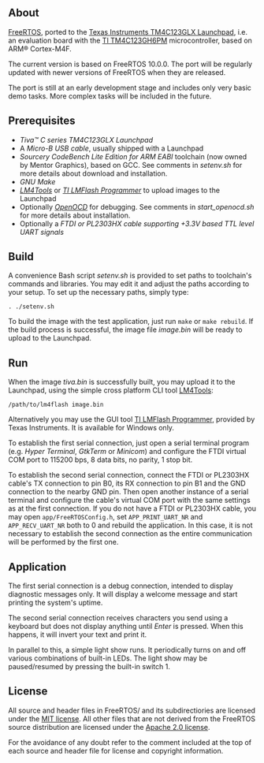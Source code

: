 ## About
[FreeRTOS](http://www.freertos.org/), ported to the
[Texas Instruments TM4C123GLX Launchpad](http://www.ti.com/tool/ek-tm4c123gxl), 
i.e. an evaluation board with the 
[TI TM4C123GH6PM](http://www.ti.com/lit/ds/symlink/tm4c123gh6pm.pdf)
microcontroller, based on ARM&#xae; Cortex-M4F.

The current version is based on FreeRTOS 10.0.0. The port will be regularly
updated with newer versions of FreeRTOS when they are released.

The port is still at an early development stage and includes only very basic
demo tasks. More complex tasks will be included in the future.


## Prerequisites
* _Tiva&#x2122; C series TM4C123GLX Launchpad_
* A _Micro-B USB cable_, usually shipped with a Launchpad
* _Sourcery CodeBench Lite Edition for ARM EABI_ toolchain (now owned by Mentor Graphics),
based on GCC. See comments in _setenv.sh_ for more details about download and installation.
* _GNU Make_
* _[LM4Tools](https://github.com/utzig/lm4tools)_ or 
_[TI LMFlash Programmer](http://www.ti.com/tool/lmflashprogrammer)_ 
to upload images to the Launchpad
* Optionally _[OpenOCD](http://openocd.sourceforge.net/)_ for debugging.
See comments in _start\_openocd.sh_ for more details about installation.
* Optionally a _FTDI or PL2303HX cable supporting +3.3V based TTL level UART signals_

## Build
A convenience Bash script _setenv.sh_ is provided to set paths to toolchain's commands
and libraries. You may edit it and adjust the paths according to your setup. To set up
the necessary paths, simply type:

`. ./setenv.sh`

To build the image with the test application, just run `make` or `make rebuild`.
If the build process is successful, the image file _image.bin_ will be ready to
upload to the Launchpad.

## Run
When the image _tiva.bin_ is successfully built, you may upload it to
the Launchpad, using the simple cross platform CLI tool 
[LM4Tools](https://github.com/utzig/lm4tools):

`/path/to/lm4flash image.bin`

Alternatively you may use the GUI tool 
[TI LMFlash Programmer](http://www.ti.com/tool/lmflashprogrammer), provided
by Texas Instruments. It is available for Windows only.

To establish the first serial connection, just open a serial terminal program 
(e.g. _Hyper Terminal_, _GtkTerm_ or _Minicom_)
and configure the FTDI virtual COM port to 115200 bps, 8 data bits, no parity,
1 stop bit. 

To establish the second serial connection, connect the FTDI or PL2303HX cable's
TX connection to pin B0, its RX connection to pin B1 and the GND connection to
the nearby GND pin. Then open another instance of a serial terminal and configure
the cable's virtual COM port with the same settings as at the first connection. 
If you do not have a FTDI or PL2303HX cable, you may open `app/FreeRTOSConfig.h`,
set `APP_PRINT_UART_NR` and `APP_RECV_UART_NR` both to 0 and rebuild the application.
In this case, it is not necessary to establish the second connection
as the entire communication will be performed by the first one.

## Application
The first serial connection is a debug connection, intended to
display diagnostic messages only. It will display a welcome message and
start printing the system's uptime.

The second serial connection receives characters you send using a keyboard but
does not display anything until _Enter_ is pressed. When this happens, it 
will invert your text and print it.

In parallel to this, a simple light show runs. It periodically turns on and off
various combinations of built-in LEDs. The light show may be paused/resumed by
pressing the built-in switch 1.

## License
All source and header files in FreeRTOS/ and its subdirectiories are licensed under
the [MIT license](https://www.freertos.org/a00114.html).
All other files that are not derived from the FreeRTOS source distribution are licensed
under the [Apache 2.0 license](http://www.apache.org/licenses/LICENSE-2.0).

For the avoidance of any doubt refer to the comment included at the top of each source and
header file for license and copyright information.
